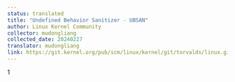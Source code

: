 ```yaml
---
status: translated
title: "Undefined Behavior Sanitizer - UBSAN"
author: Linux Kernel Community
collector: mudongliang
collected_date: 20240227
translator: mudongliang
link: https://git.kernel.org/pub/scm/linux/kernel/git/torvalds/linux.git/tree/Documentation/dev-tools/ubsan.rst
---
```

1